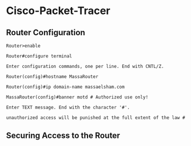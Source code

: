 # Cisco-Packet-Tracer

## Router Configuration
```
Router>enable

Router#configure terminal

Enter configuration commands, one per line. End with CNTL/Z.

Router(config)#hostname MassaRouter

Router(config)#ip domain-name massaelsham.com

MassaRouter(config)#banner motd # Authorized use only!

Enter TEXT message. End with the character '#'.

unauthorized access will be punished at the full extent of the law #
```

## Securing Access to the Router


